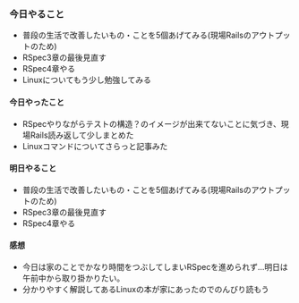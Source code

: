 ### 今日やること
- 普段の生活で改善したいもの・ことを5個あげてみる(現場Railsのアウトプットのため)
- RSpec3章の最後見直す
- RSpec4章やる
- Linuxについてもう少し勉強してみる

#### 今日やったこと
- RSpecやりながらテストの構造？のイメージが出来てないことに気づき、現場Rails読み返して少しまとめた
- Linuxコマンドについてさらっと記事みた

#### 明日やること
- 普段の生活で改善したいもの・ことを5個あげてみる(現場Railsのアウトプットのため)
- RSpec3章の最後見直す
- RSpec4章やる

#### 感想
- 今日は家のことでかなり時間をつぶしてしまいRSpecを進められず…明日は午前中から取り掛かりたい。
- 分かりやすく解説してあるLinuxの本が家にあったのでのんびり読もう
